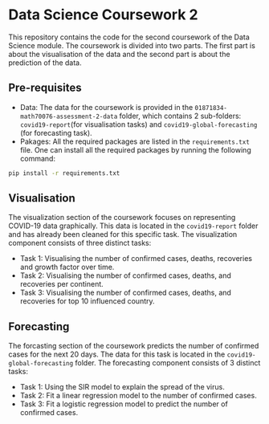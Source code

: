 # Data Science Coursework 2

This repository contains the code for the second coursework of the Data Science module. The coursework is divided into two parts. The first part is about the visualisation of the data and the second part is about the prediction of the data.

## Pre-requisites
- Data: The data for the coursework is provided in the `01871834-math70076-assessment-2-data` folder, which contains 2 sub-folders: `covid19-report`(for visualisation tasks) and `covid19-global-forecasting` (for forecasting task).
- Pakages: All the required packages are listed in the `requirements.txt` file. One can install all the required packages by running the following command:
```bash
pip install -r requirements.txt
```

## Visualisation
The visualization section of the coursework focuses on representing COVID-19 data graphically. This data is located in the `covid19-report` folder and has already been cleaned for this specific task. The visualization component consists of three distinct tasks:
- Task 1: Visualising the number of confirmed cases, deaths, recoveries and growth factor over time.
- Task 2: Visualising the number of confirmed cases, deaths, and recoveries per continent.
- Task 3: Visualising the number of confirmed cases, deaths, and recoveries for top 10 influenced country.

## Forecasting
The forcasting section of the coursework predicts the number of confirmed cases for the next 20 days. The data for this task is located in the `covid19-global-forecasting` folder. The forecasting component consists of 3 distinct tasks:
- Task 1: Using the SIR model to explain the spread of the virus.
- Task 2: Fit a linear regression model to the number of confirmed cases.
- Task 3: Fit a logistic regression model to predict the number of confirmed cases.